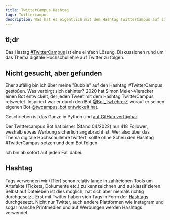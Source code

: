 ```yaml
---
title: TwitterCampus Hashtag
tags: Twittercampus 
description: Was hat es eigentlich mit dem Hashtag TwitterCampus auf sich? 
---
```


## tl;dr

Das Hastag [#TwitterCampus](https://twitter.com/search?q=%23twittercampus&src=typed_query) ist eine einfach Lösung, Diskussionen rund um das Thema digitale Hochschullehre auf Twitter zu folgen.

## Nicht gesucht, aber gefunden

Eher zufällig bin ich über meine "Bubble" auf den Hashtag #TwitterCampus gestoßen. Was verbirgt sich dahinter? 2020 hat Simon Meier-Vieracker einen Bot entwickelt, der jeden Tweet mit dem Hashtag TwitterCampus retweetet. Inspiriert war er durch den Bot [@Bot_TwLehrerZ](https://twitter.com/Bot_TwLehrerZ) worauf er seinen eigenen Bot [@twcampus_bot](https://twitter.com/twcampus_bot) [entwickelt hat](https://lingdrafts.hypotheses.org/1529). 

Geschrieben ist das Ganze in Python und [auf GitHub verfügbar](https://github.com/fussballlinguist/bots/blob/master/twcampus_bot). 


Der Tw!ttercampus Bot hat bisher (Stand 04/2022) nur 418 Follower, weshalb etwas Werbung sicherlich angebracht ist. Wer also über das Thema digitale Hochschullehre twittert, sollte ohne Scheu den Hashtag #TwitterCampus setzen und dem Bot folgen. 

Ich bin ab sofort auf jeden Fall dabei.  

## Hashtag

Tags verwenden wir (ITler) schon relativ lange in zahlreichen Tools um Artefakte (Tickets, Dokumente etc.) zu kennzeichnen und zu klassifizieren. Selbst auf Dateieben ist dies möglich, hat sich aber niemals richtig durchgesetzt. Erst mit Twitter haben sich Tags in Form der [Hashtags](https://www.urbandictionary.com/define.php?term=hashtag) durchgesetzt. Nicht nur Twitter, auch andere Plattformen wie Instagram und sogar manche Printmedien und auf Werbungen werden Hashtags verwendet.
